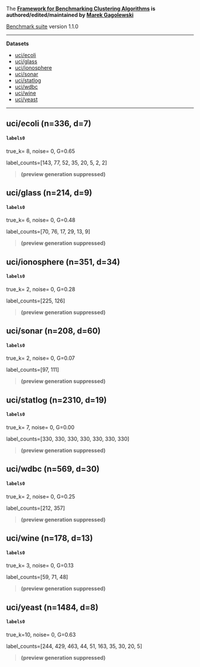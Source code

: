 The **[Framework for Benchmarking Clustering Algorithms](https://clustering-benchmarks.gagolewski.com)
is authored/edited/maintained by [Marek Gagolewski](https://www.gagolewski.com)**


[Benchmark suite](https://github.com/gagolews/clustering-data-v1) version 1.1.0



--------------------------------------------------------------------------------

**Datasets**

* [uci/ecoli](#ecoli)
* [uci/glass](#glass)
* [uci/ionosphere](#ionosphere)
* [uci/sonar](#sonar)
* [uci/statlog](#statlog)
* [uci/wdbc](#wdbc)
* [uci/wine](#wine)
* [uci/yeast](#yeast)

--------------------------------------------------------------------------------

## uci/ecoli (n=336, d=7) <a name="ecoli"></a>

#### `labels0`

true_k= 8, noise=    0, G=0.65

label_counts=[143, 77, 52, 35, 20, 5, 2, 2]

> **(preview generation suppressed)**





## uci/glass (n=214, d=9) <a name="glass"></a>

#### `labels0`

true_k= 6, noise=    0, G=0.48

label_counts=[70, 76, 17, 29, 13, 9]

> **(preview generation suppressed)**





## uci/ionosphere (n=351, d=34) <a name="ionosphere"></a>

#### `labels0`

true_k= 2, noise=    0, G=0.28

label_counts=[225, 126]

> **(preview generation suppressed)**





## uci/sonar (n=208, d=60) <a name="sonar"></a>

#### `labels0`

true_k= 2, noise=    0, G=0.07

label_counts=[97, 111]

> **(preview generation suppressed)**





## uci/statlog (n=2310, d=19) <a name="statlog"></a>

#### `labels0`

true_k= 7, noise=    0, G=0.00

label_counts=[330, 330, 330, 330, 330, 330, 330]

> **(preview generation suppressed)**





## uci/wdbc (n=569, d=30) <a name="wdbc"></a>

#### `labels0`

true_k= 2, noise=    0, G=0.25

label_counts=[212, 357]

> **(preview generation suppressed)**





## uci/wine (n=178, d=13) <a name="wine"></a>

#### `labels0`

true_k= 3, noise=    0, G=0.13

label_counts=[59, 71, 48]

> **(preview generation suppressed)**





## uci/yeast (n=1484, d=8) <a name="yeast"></a>

#### `labels0`

true_k=10, noise=    0, G=0.63

label_counts=[244, 429, 463, 44, 51, 163, 35, 30, 20, 5]

> **(preview generation suppressed)**





